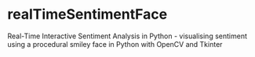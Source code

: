 # realTimeSentimentFace
Real-Time Interactive Sentiment Analysis in Python  - visualising sentiment using a procedural smiley face in Python with OpenCV and Tkinter
